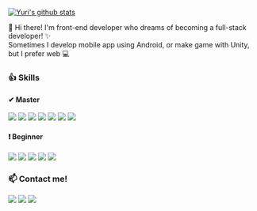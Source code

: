   [![Yuri's github stats](https://github-readme-stats.vercel.app/api?username=yurileeeee)](https://github.com/yurileeeee/github-readme-stats)
  
👋 Hi there! I'm front-end developer who dreams of becoming a full-stack developer! ✨
<br>Sometimes I develop mobile app using Android, or make game with Unity, but I prefer web 💻

### 👍 Skills
#### ✔ Master
<img src="https://img.shields.io/badge/HTML-E34F26?style=flat-square&logo=HTML5&logoColor=white"/> <img src="https://img.shields.io/badge/CSS-1572B6?style=flat-square&logo=CSS3&logoColor=white"/> <img src="https://img.shields.io/badge/JavaScript-F7DF1E?style=flat-square&logo=JavaScript&logoColor=white"/> <img src="https://img.shields.io/badge/Java-007396?style=flat-square&logo=Java&logoColor=white"/> <img src="https://img.shields.io/badge/Python-3776AB?style=flat-square&logo=Python&logoColor=white"/> <img src="https://img.shields.io/badge/Git-F05032?style=flat-square&logo=Git&logoColor=white"/> <img src="https://img.shields.io/badge/Android-3DDC84?style=flat-square&logo=Android&logoColor=white"/>

#### ❗  Beginner
<img src="https://img.shields.io/badge/React-61DAFB?style=flat-square&logo=React&logoColor=white"/> <img src="https://img.shields.io/badge/Vue.js-4FC08D?style=flat-square&logo=Vue.js&logoColor=white"/> <img src="https://img.shields.io/badge/TypeScript-3178C6?style=flat-square&logo=TypeScript&logoColor=white"/> <img src="https://img.shields.io/badge/Django-092E20?style=flat-square&logo=Django&logoColor=white"/> <img src="https://img.shields.io/badge/Node.js-339933?style=flat-square&logo=Node.js&logoColor=white"/>  

### 📫 Contact me!
[<img src="https://img.shields.io/badge/Notion-000000?style=flat-square&logo=Notion&logoColor=white"/>](https://www.notion.so/Study-72622de2552e4dd6b39e7d5601fa0792) [<img src="https://img.shields.io/badge/Gmail-EA4335?style=flat-square&logo=Gmail&logoColor=white"/>](mailto:yuriuniv@gmail.com) [<img src="https://img.shields.io/badge/LinkedIn-0A66C2?style=flat-square&logo=LinkedIn&logoColor=white"/>](https://www.linkedin.com/in/%EC%9C%A0%EB%A6%AC-%EC%9D%B4-515204216/)
